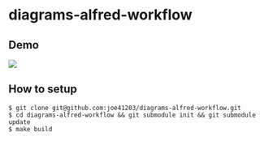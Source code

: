 # diagrams-alfred-workflow

## Demo

![](./demo.gif)

## How to setup

```
$ git clone git@github.com:joe41203/diagrams-alfred-workflow.git
$ cd diagrams-alfred-workflow && git submodule init && git submodule update
$ make build
```
